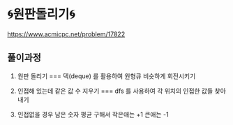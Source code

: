 # 🌀원판돌리기🌀

https://www.acmicpc.net/problem/17822



## 풀이과정

1. 원판 돌리기 
=== 덱(deque) 를 활용하여 원형큐 비슷하게 회전시키기

2. 인접해 있는데 같은 값 수 지우기
=== dfs 를 사용하여 각 위치의 인접한 값들 찾아내기

3. 인접없을 경우 남은 숫자 평균 구해서 작은애는 +1 큰애는 -1



